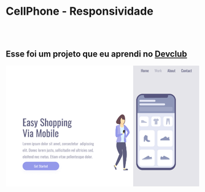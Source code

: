 <h1>CellPhone - Responsividade</h1>
<br>
<br>
<h2>Esse foi um projeto que eu aprendi no <a href="https://rodolfomori.com.br/devclub">Devclub</a></h2>

<img src="https://github.com/emerson2204/Projeto2/blob/main/Projeto%20Cellphone%20Responsividade/assets/Captura%20de%20tela%202025-05-21%20015105.png?raw=true"/>
